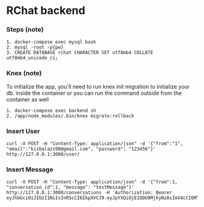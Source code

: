 # RChat backend #

### Steps (note)
```
1. docker-compose exec mysql bash
2. mysql -root -p{pw}
3. CREATE DATABASE rchat CHARACTER SET utf8mb4 COLLATE utf8mb4_unicode_ci;
```

### Knex (note)
To initialize the app, you'll need to run knex init migration to initialize your db.
inside the container or you can run the command outside from the container as well
```
1. docker-compose exec backend sh
2. /app/node_modules/.bin/knex migrate:rollback
```

### Insert User
```
curl -X POST -H "Content-Type: application/json" -d '{"from":"1", "email":"kisbalazs90@gmail.com", "password": "123456"}' http://127.0.0.1:3000/user/
```

### Insert Message
```
curl -X POST -H "Content-Type: application/json" -d '{"from":1, "conversation_id":1, "message": "testMessage"}' http://127.0.0.1:3000/conversations -H 'Authorization: Bearer eyJhbGciOiJIUzI1NiIsInR5cCI6IkpXVCJ9.eyJpYXQiOjE1ODU0MjkyNzAsImV4cCI6MTU4NTUxNTY3MH0.PNlu5oRmiu3UyLFBHbdovgJJjwvKd35UFlOyn0JR3wE'
```